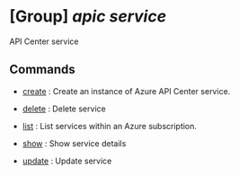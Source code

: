 # [Group] _apic service_

API Center service

## Commands

- [create](/Commands/apic/service/_create.md)
: Create an instance of Azure API Center service.

- [delete](/Commands/apic/service/_delete.md)
: Delete service

- [list](/Commands/apic/service/_list.md)
: List services within an Azure subscription.

- [show](/Commands/apic/service/_show.md)
: Show service details

- [update](/Commands/apic/service/_update.md)
: Update service
